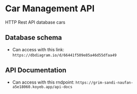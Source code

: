 # Car Management API
HTTP Rest API database cars

## Database schema
- Can access with this link: `https://dbdiagram.io/d/66441f509e85a46d55dfaa49`

## API Documentation
- Can access with this rndpoint: `https://grim-sandi-naufan-a5e18060.koyeb.app/api-docs`
